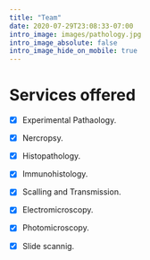 ```yaml
---
title: "Team"
date: 2020-07-29T23:08:33-07:00
intro_image: images/pathology.jpg
intro_image_absolute: false
intro_image_hide_on_mobile: true
---
```


# Services offered

- [X] Experimental Pathaology.
- [X] Nercropsy.
- [X] Histopathology.
- [X] Immunohistology.
- [X] Scalling and Transmission.
- [X] Electromicroscopy.
- [X] Photomicroscopy.
- [X] Slide scannig.


